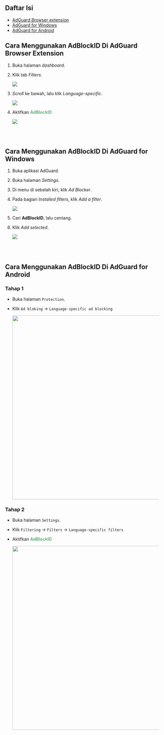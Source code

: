 ## Daftar Isi
- [AdGuard Browser extension](#cara-menggunakan-adblockid-di-adguard-browser-extension)
- [AdGuard for Windows](#cara-menggunakan-adblockid-di-adguard-for-windows)
- [AdGuard for Android](#cara-menggunakan-adblockid-di-adguard-for-android)


## Cara Menggunakan AdBlockID Di AdGuard Browser Extension
1. Buka halaman *dashboard*.
2. Klik tab *Filters*. <br>

   ![](https://i.imgur.com/85YEOKJ.png) <br>

3. *Scroll* ke bawah, lalu klik *Language-specific*. <br>

   ![](https://i.imgur.com/6dPOtOu.png) <br>

4. Aktifkan <span style="color:#67B279"><b>AdBlockID</b></span> <br>

   ![](https://i.imgur.com/ZQB0DN0.png) <br>

<br><br>

## Cara Menggunakan AdBlockID Di AdGuard for Windows
1. Buka aplikasi AdGuard.
2. Buka halaman *Settings*.
3. Di menu di sebelah kiri, klik *Ad Blocker*.
4. Pada bagian *Installed filters*, klik *Add a filter*. <br>

   ![](https://i.imgur.com/WzMNuRl.png) <br>

5. Cari **AdBlockID**, lalu centang.
6. Klik *Add selected*. <br>

   ![](https://i.imgur.com/cZSIyHp.png) <br>

<br><br>

## Cara Menggunakan AdBlockID Di AdGuard for Android

### Tahap 1
- Buka halaman `Protection`.
- Klik `Ad bloking` -> `Language-specific ad blocking` <br>

   <img src="https://i.imgur.com/rvgEaik.jpg" width="600"/> <br>

### Tahap 2
- Buka halaman `Settings`.
- Klik `Filtering` -> `Filters` -> `Language-specific filters`
- Aktifkan <span style="color:#67B279"><b>AdBlockID</b></span> <br>

   <img src="https://i.imgur.com/R5rqIfj.jpg" width="600"/>
